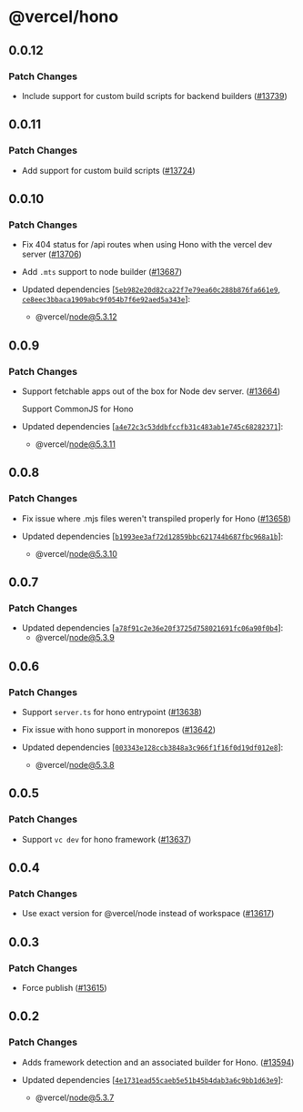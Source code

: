 # @vercel/hono

## 0.0.12

### Patch Changes

- Include support for custom build scripts for backend builders ([#13739](https://github.com/vercel/vercel/pull/13739))

## 0.0.11

### Patch Changes

- Add support for custom build scripts ([#13724](https://github.com/vercel/vercel/pull/13724))

## 0.0.10

### Patch Changes

- Fix 404 status for /api routes when using Hono with the vercel dev server ([#13706](https://github.com/vercel/vercel/pull/13706))

- Add `.mts` support to node builder ([#13687](https://github.com/vercel/vercel/pull/13687))

- Updated dependencies [[`5eb982e20d82ca22f7e79ea60c288b876fa661e9`](https://github.com/vercel/vercel/commit/5eb982e20d82ca22f7e79ea60c288b876fa661e9), [`ce8eec3bbaca1909abc9f054b7f6e92aed5a343e`](https://github.com/vercel/vercel/commit/ce8eec3bbaca1909abc9f054b7f6e92aed5a343e)]:
  - @vercel/node@5.3.12

## 0.0.9

### Patch Changes

- Support fetchable apps out of the box for Node dev server. ([#13664](https://github.com/vercel/vercel/pull/13664))

  Support CommonJS for Hono

- Updated dependencies [[`a4e72c3c53ddbfccfb31c483ab1e745c68282371`](https://github.com/vercel/vercel/commit/a4e72c3c53ddbfccfb31c483ab1e745c68282371)]:
  - @vercel/node@5.3.11

## 0.0.8

### Patch Changes

- Fix issue where .mjs files weren't transpiled properly for Hono ([#13658](https://github.com/vercel/vercel/pull/13658))

- Updated dependencies [[`b1993ee3af72d12859bbc621744b687fbc968a1b`](https://github.com/vercel/vercel/commit/b1993ee3af72d12859bbc621744b687fbc968a1b)]:
  - @vercel/node@5.3.10

## 0.0.7

### Patch Changes

- Updated dependencies [[`a78f91c2e36e20f3725d758021691fc06a90f0b4`](https://github.com/vercel/vercel/commit/a78f91c2e36e20f3725d758021691fc06a90f0b4)]:
  - @vercel/node@5.3.9

## 0.0.6

### Patch Changes

- Support `server.ts` for hono entrypoint ([#13638](https://github.com/vercel/vercel/pull/13638))

- Fix issue with hono support in monorepos ([#13642](https://github.com/vercel/vercel/pull/13642))

- Updated dependencies [[`003343e128ccb3848a3c966f1f16f0d19df012e8`](https://github.com/vercel/vercel/commit/003343e128ccb3848a3c966f1f16f0d19df012e8)]:
  - @vercel/node@5.3.8

## 0.0.5

### Patch Changes

- Support `vc dev` for hono framework ([#13637](https://github.com/vercel/vercel/pull/13637))

## 0.0.4

### Patch Changes

- Use exact version for @vercel/node instead of workspace ([#13617](https://github.com/vercel/vercel/pull/13617))

## 0.0.3

### Patch Changes

- Force publish ([#13615](https://github.com/vercel/vercel/pull/13615))

## 0.0.2

### Patch Changes

- Adds framework detection and an associated builder for Hono. ([#13594](https://github.com/vercel/vercel/pull/13594))

- Updated dependencies [[`4e1731ead55caeb5e51b45b4dab3a6c9bb1d63e9`](https://github.com/vercel/vercel/commit/4e1731ead55caeb5e51b45b4dab3a6c9bb1d63e9)]:
  - @vercel/node@5.3.7
